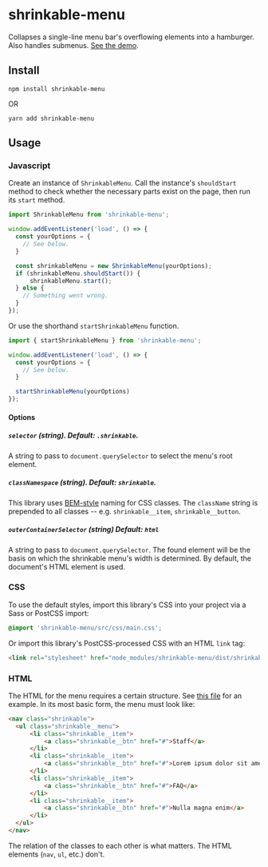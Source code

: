 # shrinkable-menu

Collapses a single-line menu bar's overflowing elements into a hamburger. Also handles submenus. [See the demo](https://colbycommunications.github.io/shrinkable-menu-bar/example/).

## Install

```
npm install shrinkable-menu
```

OR

```
yarn add shrinkable-menu
```

## Usage

### Javascript

Create an instance of `ShrinkableMenu`. Call the instance's `shouldStart` method to check whether the necessary parts exist on the page, then run its `start` method.

```Javascript
import ShrinkableMenu from 'shrinkable-menu';

window.addEventListener('load', () => {
  const yourOptions = {
    // See below.
  }

  const shrinkableMenu = new ShrinkableMenu(yourOptions);
  if (shrinkableMenu.shouldStart()) {
      shrinkableMenu.start();
  } else {
    // Something went wrong.
  }
});
```

Or use the shorthand `startShrinkableMenu` function.

```Javascript
import { startShrinkableMenu } from 'shrinkable-menu';

window.addEventListener('load', () => {
  const yourOptions = {
    // See below.
  }

  startShrinkableMenu(yourOptions)
});
```

#### Options

##### `selector` (string). Default: `.shrinkable`.

A string to pass to `document.querySelector` to select the menu's root element.

##### `classNamespace` (string). Default: `shrinkable`.

This library uses [BEM-style](http://getbem.com/naming/) naming for CSS classes. The `className` string is prepended to all classes -- e.g. `shrinkable__item`, `shrinkable__button`.

##### `outerContainerSelector` (string) Default: `html`

A string to pass to `document.querySelector`. The found element will be the basis on which the shrinkable menu's width is determined. By default, the document's HTML element is used.

### CSS

To use the default styles, import this library's CSS into your project via a Sass or PostCSS import:

```CSS
@import 'shrinkable-menu/src/css/main.css';
```

Or import this library's PostCSS-processed CSS with an HTML `link` tag:

```HTML
<link rel="stylesheet" href="node_modules/shrinkable-menu/dist/shrinkable-menu.min.css" />
```

### HTML

The HTML for the menu requires a certain structure. See [this file](example/src/index.html) for an example. In its most basic form, the menu must look like:

```HTML
<nav class="shrinkable">
  <ul class="shrinkable__menu">
      <li class="shrinkable__item">
          <a class="shrinkable__btn" href="#">Staff</a>
      </li>
      <li class="shrinkable__item">
          <a class="shrinkable__btn" href="#">Lorem ipsum dolor sit amet</a>
      </li>
      <li class="shrinkable__item">
          <a class="shrinkable__btn" href="#">FAQ</a>
      </li>
      <li class="shrinkable__item">
          <a class="shrinkable__btn" href="#">Nulla magna enim</a>
      </li>
  </ul>
</nav>
```

The relation of the classes to each other is what matters. The HTML elements (`nav`, `ul`, etc.) don't.
